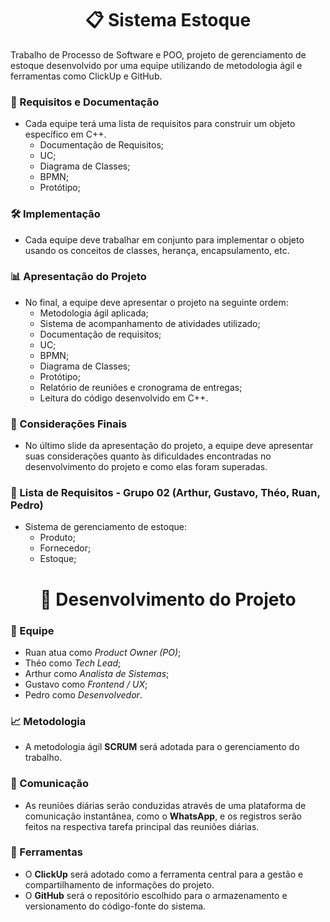 <div align="center">

# :clipboard: Sistema Estoque

</div>

Trabalho de Processo de Software e POO, projeto de gerenciamento de estoque desenvolvido por uma equipe utilizando de metodologia ágil e ferramentas como ClickUp e GitHub.

### :bookmark_tabs: Requisitos e Documentação
- Cada equipe terá uma lista de requisitos para construir um objeto específico em C++.
  - Documentação de Requisitos;
  - UC;
  - Diagrama de Classes;
  - BPMN;
  - Protótipo;

### :hammer_and_wrench: Implementação
- Cada equipe deve trabalhar em conjunto para implementar o objeto usando os conceitos de classes, herança, encapsulamento, etc.

### :bar_chart: Apresentação do Projeto
- No final, a equipe deve apresentar o projeto na seguinte ordem:
  - Metodologia ágil aplicada;
  - Sistema de acompanhamento de atividades utilizado;
  - Documentação de requisitos;
  - UC;
  - BPMN;
  - Diagrama de Classes;
  - Protótipo;
  - Relatório de reuniões e cronograma de entregas;
  - Leitura do código desenvolvido em C++.

### :thought_balloon: Considerações Finais
- No último slide da apresentação do projeto, a equipe deve apresentar suas considerações quanto às dificuldades encontradas no desenvolvimento do projeto e como elas foram superadas.

### :page_with_curl: Lista de Requisitos - Grupo 02 (Arthur, Gustavo, Théo, Ruan, Pedro)
- Sistema de gerenciamento de estoque:
  - Produto;
  - Fornecedor;
  - Estoque;

<div align="center">

# :rocket: Desenvolvimento do Projeto

</div>


### :busts_in_silhouette: Equipe
- Ruan atua como *Product Owner (PO)*;
- Théo como *Tech Lead*;
- Arthur como *Analista de Sistemas*;
- Gustavo como *Frontend / UX*;
- Pedro como *Desenvolvedor*.

### :chart_with_upwards_trend: Metodologia
- A metodologia ágil **SCRUM** será adotada para o gerenciamento do trabalho.

### :mega: Comunicação
- As reuniões diárias serão conduzidas através de uma plataforma de comunicação instantânea, como o **WhatsApp**, e os registros serão feitos na respectiva tarefa principal das reuniões diárias.

### :toolbox: Ferramentas
- O **ClickUp** será adotado como a ferramenta central para a gestão e compartilhamento de informações do projeto. 
- O **GitHub** será o repositório escolhido para o armazenamento e versionamento do código-fonte do sistema.
